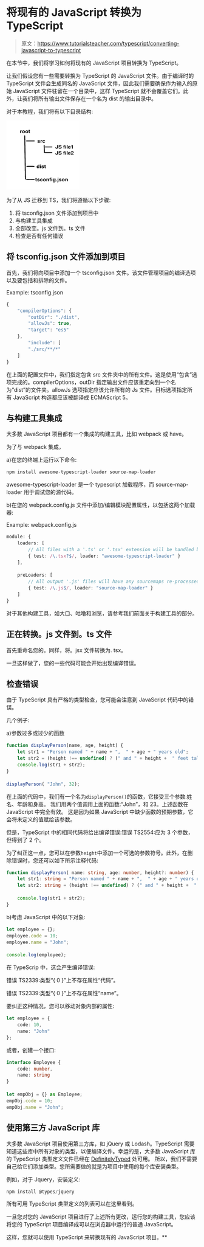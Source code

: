 # 将现有的 JavaScript 转换为 TypeScript

> 原文：<https://www.tutorialsteacher.com/typescript/converting-javascript-to-typescript>

在本节中，我们将学习如何将现有的 JavaScript 项目转换为 TypeScript。

让我们假设您有一些需要转换为 TypeScript 的 JavaScript 文件。由于编译时的 TypeScript 文件会生成同名的 JavaScript 文件，因此我们需要确保作为输入的原始 JavaScript 文件驻留在一个目录中，这样 TypeScript 就不会覆盖它们。此外，让我们将所有输出文件保存在一个名为 dist 的输出目录中。

对于本教程，我们将有以下目录结构:

[![](img/e11c038ba7f8af3e07827da2024482bf.png)](../../Content/images/typescript/proj-structure.png) 

为了从 JS 迁移到 TS，我们将遵循以下步骤:

1.  将 tsconfig.json 文件添加到项目中
2.  与构建工具集成
3.  全部改变。js 文件到。ts 文件
4.  检查是否有任何错误

## 将 tsconfig.json 文件添加到项目

首先，我们将向项目中添加一个 tsconfig.json 文件。该文件管理项目的编译选项以及要包括和排除的文件。

Example: tsconfig.json 

```ts
{
    "compilerOptions": {
        "outDir": "./dist",
        "allowJs": true,
        "target": "es5"
    },
        "include": [
        "./src/**/*"
    ]
} 
```

在上面的配置文件中，我们指定包含 src 文件夹中的所有文件。这是使用“包含”选项完成的。compilerOptions，outDir 指定输出文件应该重定向到一个名为“dist”的文件夹。allowJs 选项指定应该允许所有的 Js 文件。目标选项指定所有 JavaScript 构造都应该被翻译成 ECMAScript 5。

## 与构建工具集成

大多数 JavaScript 项目都有一个集成的构建工具，比如 webpack 或 have。

为了与 webpack 集成，

a)在您的终端上运行以下命令:

```ts
npm install awesome-typescript-loader source-map-loader
```

awesome-typescript-loader 是一个 typescript 加载程序，而 source-map-loader 用于调试您的源代码。

b)在您的 webpack.config.js 文件中添加/编辑模块配置属性，以包括这两个加载器:

Example: webpack.config.js 

```ts
module: {
    loaders: [
        // All files with a '.ts' or '.tsx' extension will be handled by 'awesome-typescript-loader'.
        { test: /\.tsx?$/, loader: "awesome-typescript-loader" }
    ],

    preLoaders: [
        // All output '.js' files will have any sourcemaps re-processed by 'source-map-loader'.
        { test: /\.js$/, loader: "source-map-loader" }
    ]
} 
```

对于其他构建工具，如大口、咕噜和浏览，请参考我们前面关于构建工具的部分。

## 正在转换。js 文件到。ts 文件

首先重命名您的。同样，将。jsx 文件转换为. tsx。

一旦这样做了，您的一些代码可能会开始出现编译错误。

## 检查错误

由于 TypeScript 具有严格的类型检查，您可能会注意到 JavaScript 代码中的错误。

几个例子:

a)参数过多或过少的函数

```ts
function displayPerson(name, age, height) {
    let str1 = "Person named " + name + ",  " + age + " years old";
    let str2 = (height !== undefined) ? (" and " + height +  " feet tall") : '';
    console.log(str1 + str2);
}

displayPerson( "John", 32); 
```

在上面的代码中，我们有一个名为`displayPerson()`的函数，它接受三个参数:姓名、年龄和身高。 我们用两个值调用上面的函数:“John”，和 23。上述函数在 JavaScript 中完全有效。 这是因为如果 JavaScript 中缺少函数的预期参数，它会将未定义的值赋给该参数。

但是，TypeScript 中的相同代码将给出编译错误:错误 TS2554:应为 3 个参数，但得到了 2 个。

为了纠正这一点，您可以在参数`height`中添加一个可选的参数符号。此外，在删除错误时，您还可以如下所示注释代码:

```ts
function displayPerson( name: string, age: number, height?: number) {
    let str1: string = "Person named " + name + ",  " + age + " years old";
    let str2: string = (height !== undefined) ? (" and " + height +  " feet tall") : '';

    console.log(str1 + str2);
} 
```

b)考虑 JavaScript 中的以下对象:

```ts
let employee = {};
employee.code = 10;
employee.name = "John";

console.log(employee); 
```

在 TypeScrip 中，这会产生编译错误:

错误 TS2339:类型“{ 0 }”上不存在属性“代码”。

错误 TS2339:类型“{ 0 }”上不存在属性“name”。

要纠正这种情况，您可以移动对象内部的属性:

```ts
let employee = {
    code: 10,
    name: "John"
}; 
```

或者，创建一个接口:

```ts
interface Employee {
    code: number,
    name: string
}

let empObj = {} as Employee;
empObj.code = 10;
empObj.name = "John"; 
```

## 使用第三方 JavaScript 库

大多数 JavaScript 项目使用第三方库，如 jQuery 或 Lodash。TypeScript 需要知道这些库中所有对象的类型，以便编译文件。幸运的是，大多数 JavaScript 库的 TypeScript 类型定义文件已经在 [DefinitelyTyped](https://github.com/DefinitelyTyped/DefinitelyTyped) 处可用。 所以，我们不需要自己给它们添加类型。您所需要做的就是为项目中使用的每个库安装类型。

例如，对于 Jquery，安装定义:

```ts
npm install @types/jquery
```

所有可用 TypeScript 类型定义的列表可以在这里看到。

一旦您对您的 JavaScript 项目进行了上述所有更改，运行您的构建工具，您应该将您的 TypeScript 项目编译成可以在浏览器中运行的普通 JavaScript。

这样，您就可以使用 TypeScript 来转换现有的 JavaScript 项目。**